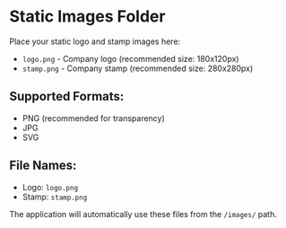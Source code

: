 # Static Images Folder

Place your static logo and stamp images here:

- `logo.png` - Company logo (recommended size: 180x120px)
- `stamp.png` - Company stamp (recommended size: 280x280px)

## Supported Formats:
- PNG (recommended for transparency)
- JPG
- SVG

## File Names:
- Logo: `logo.png`
- Stamp: `stamp.png`

The application will automatically use these files from the `/images/` path. 